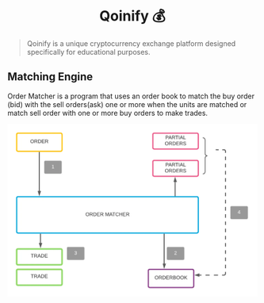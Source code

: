 <!--suppress HtmlDeprecatedAttribute -->
<h1 align="center">Qoinify 💰</h1>

> Qoinify is a unique cryptocurrency exchange platform designed specifically for educational purposes.

## Matching Engine

Order Matcher is a program that uses an order book to match the buy order (bid) with the sell orders(ask) one or more
when the units are matched or match sell order with one or more buy orders to make trades.

![img.png](img/matching_engine.png)
